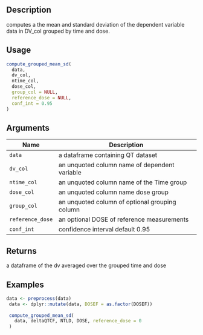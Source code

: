 ## Description

computes a the mean and standard deviation of the dependent variable data
 in DV_col grouped by time and dose.

## Usage

```r
compute_grouped_mean_sd(
  data,
  dv_col,
  ntime_col,
  dose_col,
  group_col = NULL,
  reference_dose = NULL,
  conf_int = 0.95
)
```

## Arguments

| Name | Description |
|------|-------------|
| `data` | a dataframe containing QT dataset |
| `dv_col` | an unquoted column name of dependent variable |
| `ntime_col` | an unquoted column name of the Time group |
| `dose_col` | an unquoted column name dose group |
| `group_col` | an unquoted column of optional grouping column |
| `reference_dose` | an optional DOSE of reference measurements |
| `conf_int` | confidence interval default 0.95 |

## Returns

a dataframe of the dv averaged over the grouped time and dose

## Examples

```r
data <- preprocess(data)
 data <- dplyr::mutate(data, DOSEF = as.factor(DOSEF))
 
 compute_grouped_mean_sd(
   data, deltaQTCF, NTLD, DOSE, reference_dose = 0
 )
```


